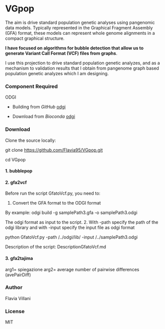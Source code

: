 # VGpop

The aim is drive standard population genetic analyses using pangenomic data models.
Typically represented in the Graphical Fragment Assembly (GFA) format, these models can represent whole genome alignments in a compact graphical structure. 

**I have focused on algorithms for bubble detection that allow us to generate Variant Call Format (VCF) files from graphs**.

I use this projection to drive standard population genetic analyzes, and as a mechanism to validation results that I obtain from pangenome graph based population genetic analyzes which I am designing.

### Component Required

ODGI

- Building from *GitHub* [odgi](https://github.com/vgteam/odgi)

- Download from *Bioconda* [odgi](https://anaconda.org/bioconda/odgi)


### Download

Clone the source locally:

git clone https://github.com/Flavia95/VGpop.git

cd VGpop

#### 1. bubblepop

#### 2. gfa2vcf

Before run the script GfatoVcf.py, you need to:
1. Convert the GFA format to the ODGI format

By example:
odgi build -g samplePath3.gfa -o samplePath3.odgi

The odgi format as input to the script.
2. With -path specify the path of the odgi library and with -input specify the input file as odgi format

python GfatoVcf.py -path /../odgi/lib/ -input /../samplePath3.odgi

Description of the script:
DescriptionGfatoVcf.md

#### 3. gfa2tajima

arg1= spiegazione arg2= average number of pairwise differences (avePairDiff)

### Author

Flavia Villani

### License

MIT



